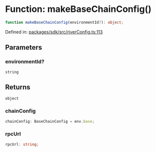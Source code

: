 # Function: makeBaseChainConfig()

```ts
function makeBaseChainConfig(environmentId?): object;
```

Defined in: [packages/sdk/src/riverConfig.ts:113](https://github.com/towns-protocol/towns/blob/0db1fd0ac7258e8db8cedfb6183e8eade8284fa1/packages/sdk/src/riverConfig.ts#L113)

## Parameters

### environmentId?

`string`

## Returns

`object`

### chainConfig

```ts
chainConfig: BaseChainConfig = env.base;
```

### rpcUrl

```ts
rpcUrl: string;
```
